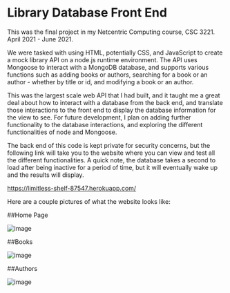 # Library Database Front End
This was the final project in my Netcentric Computing course, CSC 3221. April 2021 - June 2021.

We were tasked with using HTML, potentially CSS, and JavaScript to create a mock library API on a node.js runtime environment. The API uses Mongoose to interact with a MongoDB database, and supports various functions such as adding books or authors, searching for a book or an author - whether by title or id, and modifying a book or an author.

This was the largest scale web API that I had built, and it taught me a great deal about how to interact with a database from the back end, and translate those interactions to the front end to display the database information for the view to see. For future development, I plan on adding further functionality to the database interactions, and exploring the different functionalities of node and Mongoose.

The back end of this code is kept private for security concerns, but the following link will take you to the website where you can view and test all the different functionalities. A quick note, the database takes a second to load after being inactive for a period of time, but it will eventually wake up and the results will display.

https://limitless-shelf-87547.herokuapp.com/

Here are a couple pictures of what the website looks like:

##Home Page

![image](https://user-images.githubusercontent.com/59589283/141358154-0b0fb59c-e0be-4bb1-87d4-2392db2ef3fb.png)

##Books

![image](https://user-images.githubusercontent.com/59589283/141358313-f4656be5-7c8e-48cf-a85a-4854fa141420.png)

##Authors

![image](https://user-images.githubusercontent.com/59589283/141358376-f478b21f-0fd1-4ad2-b63c-3eb2435ce2d7.png)
